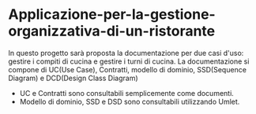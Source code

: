 # Applicazione-per-la-gestione-organizzativa-di-un-ristorante
In questo progetto sarà proposta la documentazione per due casi d'uso: gestire i compiti di cucina e gestire i turni di cucina. La documentazione si compone di UC(Use Case), Contratti, modello di dominio, SSD(Sequence Diagram) e DCD(Design Class Diagram)

- UC e Contratti sono consultabili semplicemente come documenti.
- Modello di dominio, SSD e DSD sono consultabili utilizzando Umlet.
